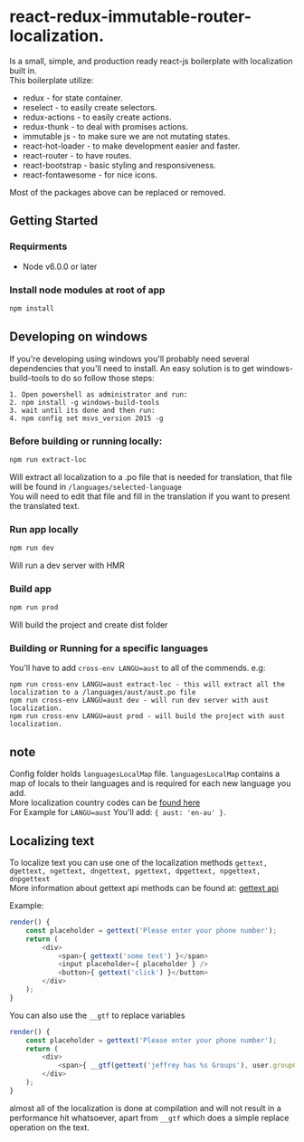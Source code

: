 # react-redux-immutable-router-localization.
Is a small, simple, and production ready react-js boilerplate with localization built in.  
This boilerplate utilize: 

-	redux - for state container.
-	reselect - to easily create selectors.
-	redux-actions - to easily create actions.
-	redux-thunk - to deal with promises actions.
-	immutable js - to make sure we are not mutating states.
-	react-hot-loader - to make development easier and faster.
-	react-router - to have routes.
-	react-bootstrap - basic styling and responsiveness.
-	react-fontawesome - for nice icons.
	
Most of the packages above can be replaced or removed.

## Getting Started

### Requirments
 - Node v6.0.0 or later

### Install node modules at root of app
```bash
npm install
```

## Developing on windows 
If you're developing using windows you'll probably need several dependencies that you'll need to install.
An easy solution is to get windows-build-tools to do so follow those steps:

```
1. Open powershell as administrator and run:
2. npm install -g windows-build-tools
3. wait until its done and then run:
4. npm config set msvs_version 2015 -g
```

### Before building or running locally:
```bash
npm run extract-loc
```
Will extract all localization to a .po file that is needed for translation, that file will be found in `/languages/selected-language`   
You will need to edit that file and fill in the translation if you want to present the translated text.

### Run app locally
```bash
npm run dev
```
Will run a dev server with HMR

### Build app
```bash
npm run prod
```
Will build the project and create dist folder

### Building or Running for a specific languages
You'll have to add `cross-env LANGU=aust` to all of the commends.
e.g:

```
npm run cross-env LANGU=aust extract-loc - this will extract all the localization to a /languages/aust/aust.po file 
npm run cross-env LANGU=aust dev - will run dev server with aust localization.
npm run cross-env LANGU=aust prod - will build the project with aust localization.
```

## note
Config folder holds `languagesLocalMap` file. `languagesLocalMap` contains a map of locals to their languages and is 
required for each new language you add.  
More localization country codes can be [found here](http://www.andiamo.co.uk/resources/iso-language-codes)  
For Example for `LANGU=aust` You'll add: `{ aust: 'en-au' }`.  


## Localizing text
To localize text you can use one of the localization methods `gettext, dgettext, ngettext, dngettext, pgettext, dpgettext, npgettext, dnpgettext`  
More information about gettext api methods can be found at: [gettext api](https://github.com/alexanderwallin/node-gettext#api)

Example: 
```javascript
render() {
	const placeholder = gettext('Please enter your phone number');
	return (
		<div>
			<span>{ gettext('some text') }</span>
			<input placeholder={ placeholder } />
			<button>{ gettext('click') }</button>
		</div>
	);
}
```

You can also use the `__gtf` to replace variables
```javascript
render() {
	const placeholder = gettext('Please enter your phone number');
	return (
		<div>
			<span>{ __gtf(gettext('jeffrey has %s Groups'), user.groupCount) }</span>
		</div>
	);
}
```

almost all of the localization is done at compilation and will not result in a performance hit whatsoever,
apart from `__gtf` which does a simple replace operation on the text. 